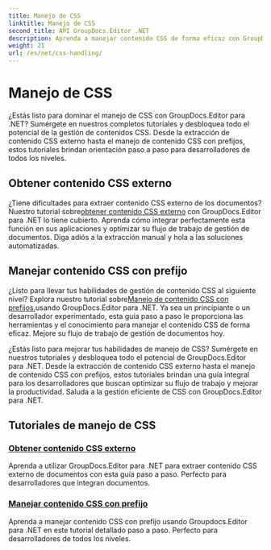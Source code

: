 ```yaml
---
title: Manejo de CSS
linktitle: Manejo de CSS
second_title: API GroupDocs.Editor .NET
description: Aprenda a manejar contenido CSS de forma eficaz con GroupDocs.Editor para .NET. Extraiga contenido CSS externo y maneje contenido CSS con prefijos sin esfuerzo.
weight: 21
url: /es/net/css-handling/
---
```


# Manejo de CSS


¿Estás listo para dominar el manejo de CSS con GroupDocs.Editor para .NET? Sumérgete en nuestros completos tutoriales y desbloquea todo el potencial de la gestión de contenidos CSS. Desde la extracción de contenido CSS externo hasta el manejo de contenido CSS con prefijos, estos tutoriales brindan orientación paso a paso para desarrolladores de todos los niveles.

## Obtener contenido CSS externo

 ¿Tiene dificultades para extraer contenido CSS externo de los documentos? Nuestro tutorial sobre[obtener contenido CSS externo](./get-external-css-content/) con GroupDocs.Editor para .NET lo tiene cubierto. Aprenda cómo integrar perfectamente esta función en sus aplicaciones y optimizar su flujo de trabajo de gestión de documentos. Diga adiós a la extracción manual y hola a las soluciones automatizadas.

## Manejar contenido CSS con prefijo

 ¿Listo para llevar tus habilidades de gestión de contenido CSS al siguiente nivel? Explora nuestro tutorial sobre[Manejo de contenido CSS con prefijos.](./handle-css-content-with-prefix/)usando GroupDocs.Editor para .NET. Ya sea un principiante o un desarrollador experimentado, esta guía paso a paso le proporciona las herramientas y el conocimiento para manejar el contenido CSS de forma eficaz. Mejore su flujo de trabajo de gestión de documentos hoy.

¿Estás listo para mejorar tus habilidades de manejo de CSS? Sumérgete en nuestros tutoriales y desbloquea todo el potencial de GroupDocs.Editor para .NET. Desde la extracción de contenido CSS externo hasta el manejo de contenido CSS con prefijos, estos tutoriales brindan una guía integral para los desarrolladores que buscan optimizar su flujo de trabajo y mejorar la productividad. Saluda a la gestión eficiente de CSS con GroupDocs.Editor para .NET. 
## Tutoriales de manejo de CSS
### [Obtener contenido CSS externo](./get-external-css-content/)
Aprenda a utilizar GroupDocs.Editor para .NET para extraer contenido CSS externo de documentos con esta guía paso a paso. Perfecto para desarrolladores que integran documentos.
### [Manejar contenido CSS con prefijo](./handle-css-content-with-prefix/)
Aprenda a manejar contenido CSS con prefijo usando Groupdocs.Editor para .NET en este tutorial detallado paso a paso. Perfecto para desarrolladores de todos los niveles.